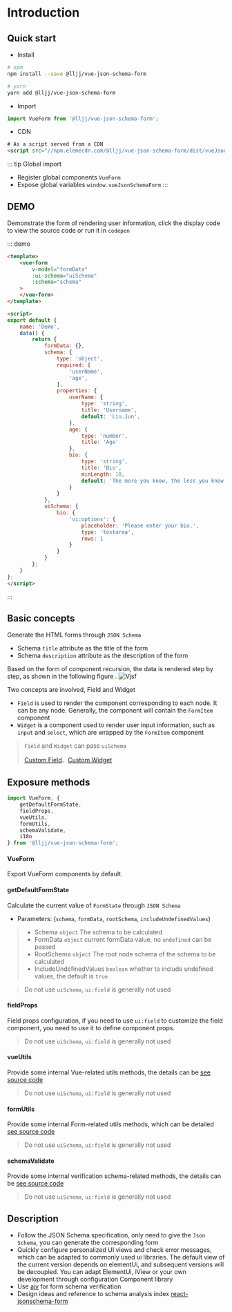 # Introduction

## Quick start

* Install

``` bash
# npm
npm install --save @lljj/vue-json-schema-form

# yarn
yarn add @lljj/vue-json-schema-form
```

* Import

```js
import VueForm from '@lljj/vue-json-schema-form';
```

* CDN
```html
# As a script served from a CDN
<script src="//npm.elemecdn.com/@lljj/vue-json-schema-form/dist/vueJsonSchemaForm.umd.min.js"></script>
```

::: tip Global import
* Register global components `VueForm`
* Expose global variables `window.vueJsonSchemaForm`
:::

## DEMO
Demonstrate the form of rendering user information, click the display code to view the source code or run it in `codepen`

::: demo
```html
<template>
    <vue-form
        v-model="formData"
        :ui-schema="uiSchema"
        :schema="schema"
    >
    </vue-form>
</template>

<script>
export default {
    name: 'Demo',
    data() {
        return {
            formData: {},
            schema: {
                type: 'object',
                required: [
                    'userName',
                    'age',
                ],
                properties: {
                    userName: {
                        type: 'string',
                        title: 'Username',
                        default: 'Liu.Jun',
                    },
                    age: {
                        type: 'number',
                        title: 'Age'
                    },
                    bio: {
                        type: 'string',
                        title: 'Bio',
                        minLength: 10,
                        default: 'The more you know, the less you know',
                    }
                }
            },
            uiSchema: {
                bio: {
                    'ui:options': {
                        placeholder: 'Please enter your bio.',
                        type: 'textarea',
                        rows: 1
                    }
                }
            }
        };
    }
};
</script>
```
:::

## Basic concepts
Generate the HTML forms through `JSON Schema`

* Schema `title` attribute as the title of the form
* Schema `description` attribute as the description of the form

Based on the form of component recursion, the data is rendered step by step, as shown in the following figure .
![Vjsf](/vjsf.jpg)

Two concepts are involved, Field and Widget

* `Field` is used to render the component corresponding to each node. It can be any node. Generally, the component will contain the `FormItem` component
* `Widget` is a component used to render user input information, such as `input` and `select`, which are wrapped by the `FormItem` component

> `Field` and `Widget` can pass `uiSchema`
>
> [Custom Field](/zh/guide/adv-config.html#自定义field)、[Custom Widget](/zh/guide/adv-config.html#自定义widget)

## Exposure methods
```js
import VueForm, {
    getDefaultFormState,
    fieldProps,
    vueUtils,
    formUtils,
    schemaValidate,
    i18n
} from '@lljj/vue-json-schema-form';
```

####  VueForm
Export VueForm components by default.

#### getDefaultFormState
Calculate the current value of `FormState` through `JSON Schema`
* Parameters: (`schema`, `formData`, `rootSchema`, `includeUndefinedValues`)

>* Schema `object` The schema to be calculated
>* FormData `object` current formData value, no `undefined` can be passed
>* RootSchema `object` The root node schema of the schema to be calculated
>* IncludeUndefinedValues `boolean` whether to include undefined values, the default is `true`

> Do not use `uiSchema`, `ui:field` is generally not used

#### fieldProps
Field props configuration, if you need to use `ui:field` to customize the field component, you need to use it to define component props.
> Do not use `uiSchema`, `ui:field` is generally not used

#### vueUtils
Provide some internal Vue-related utils methods, the details can be [see source code](https://github.com/lljj-x/vue-json-schema-form/blob/master/packages/lib/src/JsonSchemaForm/common/vueUtils.js)
> Do not use `uiSchema`, `ui:field` is generally not used

#### formUtils
Provide some internal Form-related utils methods, which can be detailed [see source code](https://github.com/lljj-x/vue-json-schema-form/blob/master/packages/lib/src/JsonSchemaForm/common/formUtils.js)
> Do not use `uiSchema`, `ui:field` is generally not used

#### schemaValidate
Provide some internal verification schema-related methods, the details can be [see source code](https://github.com/lljj-x/vue-json-schema-form/blob/master/packages/lib/src/JsonSchemaForm/common/schema/validate.js)
> Do not use `uiSchema`, `ui:field` is generally not used

## Description
* Follow the JSON Schema specification, only need to give the `Json Schema`, you can generate the corresponding form
* Quickly configure personalized UI views and check error messages, which can be adapted to commonly used ui libraries. The default view of the current version depends on elementUi, and subsequent versions will be decoupled. You can adapt ElementUi, iView or your own development through configuration Component library
* Use [ajv](https://github.com/epoberezkin/ajv) for form schema verification
* Design ideas and reference to schema analysis index [react-jsonschema-form](https://github.com/rjsf-team/react-jsonschema-form)
